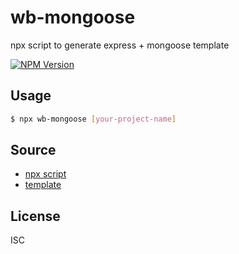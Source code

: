 # wb-mongoose
npx script to generate express + mongoose template

[![NPM Version][npm-image]][npm-url]

## Usage

```sh
$ npx wb-mongoose [your-project-name]
```

## Source
- [npx script](https://github.com/well-balanced/wb-mongoose)
- [template](https://github.com/well-balanced/wb-mongoose-template)

[npm-image]: https://img.shields.io/npm/v/wb-mongoose.svg
[npm-url]: https://npmjs.org/package/wb-mongoose


## License
ISC